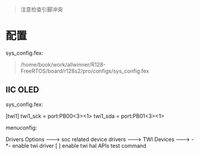 > 注意检查引脚冲突

# 配置

sys_config.fex:

> /home/book/work/allwinner/R128-FreeRTOS/board/r128s2/pro/configs/sys_config.fex

## IIC OLED

sys_config.fex:

[twi1]
twi1_sck        = port:PB00<3><1><default><default>
twi1_sda        = port:PB01<3><1><default><default>

menuconfig:

Drivers Options  --->
    soc related device drivers  --->
        TWI Devices  --->
            -*- enable twi driver
            [ ]   enable twi hal APIs test command